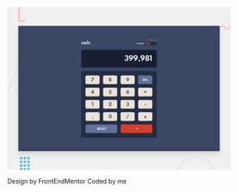 ![Design preview for the Calculator app coding challenge](./design/desktop-preview.jpg)

Design by FrontEndMentor
Coded by me
